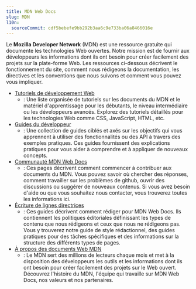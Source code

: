 ```yaml
---
title: MDN Web Docs
slug: MDN
l10n:
  sourceCommit: cdf5bebefe9bb292b3aa6c9e733ba06a8466016e
---
```


Le **Mozilla Developer Network** (MDN) est une ressource gratuite qui documente les technologies Web ouvertes.
Notre mission est de fournir aux développeurs les informations dont ils ont besoin pour créer facilement des projets sur la plate-forme Web.
Les ressources ci-dessous décrivent le fonctionnement du site, comment nous rédigeons la documentation, les directives et les conventions que nous suivons et comment vous pouvez vous impliquer.

- [Tutoriels de développement Web](/fr/docs/MDN/Tutorials)
  - : Une liste organisée de tutoriels sur les documents du MDN et le matériel d'apprentissage pour les débutants, le niveau intermédiaire ou les développeurs avancés. Explorez des tutoriels détaillés pour les technologies Web comme CSS, JavaScript, HTML, etc.
- [Guides du développeur](/fr/docs/MDN/Guides)
  - : Une collection de guides ciblés et axés sur les objectifs qui vous apprennent à utiliser des fonctionnalités ou des API à travers des exemples pratiques. Ces guides fournissent des explications pratiques pour vous aider à comprendre et à appliquer de nouveaux concepts.
- [Communauté MDN Web Docs](/fr/docs/MDN/Community)
  - : Ces pages décrivent comment commencer à contribuer aux documents du MDN. Vous pouvez savoir où chercher des réponses, comment travailler sur les problèmes de github, ouvrir des discussions ou suggérer de nouveaux contenus. Si vous avez besoin d'aide ou que vous souhaitez nous contacter, vous trouverez toutes les informations ici.
- [Écriture de lignes directrices](/fr/docs/MDN/Writing_guidelines)
  - : Ces guides décrivent comment rédiger pour MDN Web Docs. Ils contiennent les politiques éditoriales définissant les types de contenu que nous rédigeons et ceux que nous ne rédigeons pas. Vous y trouverez notre guide de style rédactionnel, des guides pratiques pour des tâches spécifiques et des informations sur la structure des différents types de pages.
- [À propos des documents Web MDN](/fr/about)
  - : Le MDN sert des millions de lecteurs chaque mois et met à la disposition des développeurs les outils et les informations dont ils ont besoin pour créer facilement des projets sur le Web ouvert. Découvrez l'histoire du MDN, l'équipe qui travaille sur MDN Web Docs, nos valeurs et nos partenaires.
